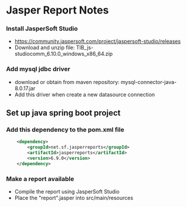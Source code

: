 # Jasper Report Notes

### Install JasperSoft Studio
* https://community.jaspersoft.com/project/jaspersoft-studio/releases
* Download and unzip file: TIB_js-studiocomm_6.10.0_windows_x86_64.zip

### Add mysql jdbc driver
* download or obtain from maven repository: mysql-connector-java-8.0.17.jar
* Add this driver when create a new datasource connection

## Set up java spring boot project
### Add this dependency to the pom.xml file
```xml
    <dependency>
        <groupId>net.sf.jasperreports</groupId>
        <artifactId>jasperreports</artifactId>
        <version>6.9.0</version>
    </dependency>
```

### Make a report available
* Compile the report using JasperSoft Studio
* Place the "report".jasper into src/main/resources

